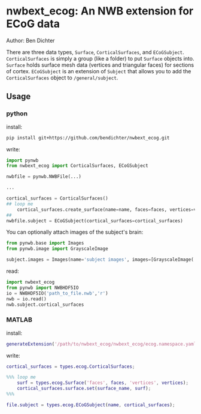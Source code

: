 # nwbext_ecog: An NWB extension for ECoG data

Author: Ben Dichter

There are three data types, `Surface`, `CorticalSurfaces`, and `ECoGSubject`. `CorticalSurfaces` is simply a group (like a folder) to put `Surface` objects into. `Surface` holds surface mesh data (vertices and triangular faces) for sections of cortex. `ECoGSubject` is an extension of `Subject` that allows you to add the `CorticalSurfaces` object to `/general/subject`.

## Usage

### python

install:
```bash
pip install git+https://github.com/bendichter/nwbext_ecog.git
```

write:
```python
import pynwb
from nwbext_ecog import CorticalSurfaces, ECoGSubject

nwbfile = pynwb.NWBFile(...)

...

cortical_surfaces = CorticalSurfaces()
## loop me
    cortical_surfaces.create_surface(name=name, faces=faces, vertices=veritices)
##
nwbfile.subject = ECoGSubject(cortical_surfaces=cortical_surfaces)
```

You can optionally attach images of the subject's brain:
```python
from pynwb.base import Images
from pynwb.image import GrayscaleImage

subject.images = Images(name='subject images', images=[GrayscaleImage('image1', data=image_data)])
```

read:
```python
import nwbext_ecog
from pynwb import NWBHDF5IO
io = NWBHDF5IO('path_to_file.nwb','r')
nwb = io.read()
nwb.subject.cortical_surfaces
```

### MATLAB
install:
```matlab
generateExtension('/path/to/nwbext_ecog/nwbext_ecog/ecog.namespace.yaml');
```

write:
```matlab
cortical_surfaces = types.ecog.CorticalSurfaces;

%%% loop me
    surf = types.ecog.Surface('faces', faces, 'vertices', vertices);
    cortical_surfaces.surface.set(surface_name, surf);
%%%

file.subject = types.ecog.ECoGSubject(name, cortical_surfaces);
```
